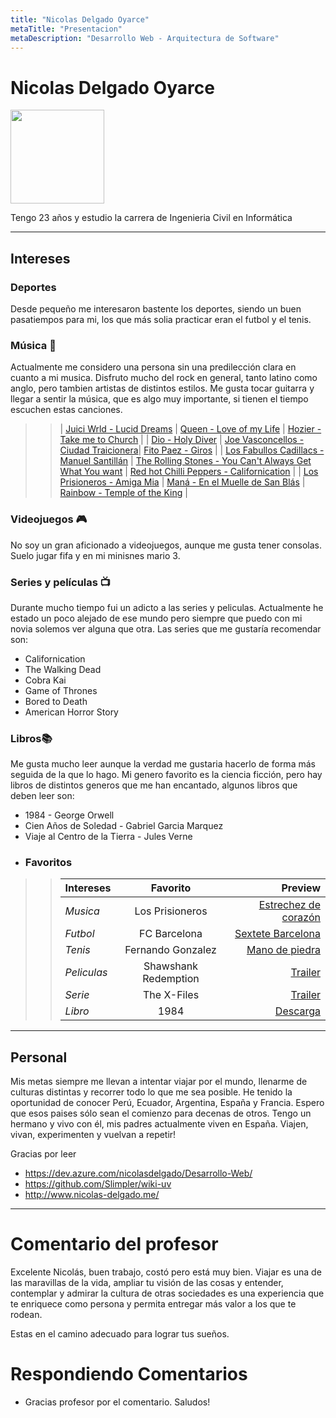 ```yaml
---
title: "Nicolas Delgado Oyarce"
metaTitle: "Presentacion"
metaDescription: "Desarrollo Web - Arquitectura de Software"
---
```

# Nicolas Delgado Oyarce

<img src="https://scontent.fscl15-1.fna.fbcdn.net/v/t1.0-9/103836160_3571339666228397_2712104757136323281_n.jpg?_nc_cat=111&_nc_sid=09cbfe&_nc_ohc=-lBUj2sKEUUAX_cjKQB&_nc_ht=scontent.fscl15-1.fna&oh=174a936ac0c214bd751136bccd9be0a6&oe=5F8F2A9B" width="150" />


Tengo 23 años y estudio la carrera de Ingenieria Civil en Informática
___

## Intereses
### Deportes
Desde pequeño me interesaron bastente los deportes, siendo un buen pasatiempos para mi, los que más solia practicar eran el futbol y el tenis.

### Música 🎸
Actualmente me considero una persona sin una predilección clara en cuanto a mi musica. Disfruto mucho del rock en general, tanto latino como anglo, pero tambien artistas de distintos estilos. Me gusta tocar guitarra y llegar a sentir la música, que es algo muy importante, si tienen el tiempo escuchen estas canciones.

>>| [Juici Wrld - Lucid Dreams](https://www.youtube.com/watch?v=mzB1VGEGcSU) | [Queen - Love of my Life](https://www.youtube.com/watch?v=6IxAFIocxfk) | [Hozier - Take me to Church](https://www.youtube.com/watch?v=PVjiKRfKpPI&) | 
>>| [Dio - Holy Diver](https://www.youtube.com/watch?v=EhGEGIBGLu8&) | [Joe Vasconcellos - Ciudad Traicionera](https://www.youtube.com/watch?v=wTDBSAe3BRM&)| [Fito Paez - Giros](https://www.youtube.com/watch?v=COLoaja5APg&) |
>>| [Los Fabullos Cadillacs - Manuel Santillán](https://www.youtube.com/watch?v=NhsUcmV32HY&) | [The Rolling Stones - You Can't Always Get What You want](https://www.youtube.com/watch?v=Ef9QnZVpVd8&) | [Red hot Chilli Peppers  - Californication](https://www.youtube.com/watch?v=YlUKcNNmywk&) |
>>| [Los Prisioneros - Amiga Mia](https://www.youtube.com/watch?v=G7i337jC8fk&) | [Maná - En el Muelle de San Blás](https://www.youtube.com/watch?v=teprNzF6J1I&) | [Rainbow - Temple of the King](https://www.youtube.com/watch?v=B7nKzCRL_oo&) |

### Videojuegos 🎮
No soy un gran aficionado a videojuegos, aunque me gusta tener consolas. Suelo jugar fifa y en mi minisnes mario 3. 

### Series y películas 📺
Durante mucho tiempo fui un adicto a las series y peliculas. Actualmente he estado un poco alejado de ese mundo pero siempre que puedo con mi novia solemos ver alguna que otra. Las series que me gustaría recomendar son:    
- Californication
- The Walking Dead
- Cobra Kai
- Game of Thrones
- Bored to Death
- American Horror Story

### Libros📚
Me gusta mucho leer aunque la verdad me gustaria hacerlo de forma más seguida de la que lo hago. Mi genero favorito es la ciencia ficción, pero hay libros de distintos generos que me han encantado, algunos libros que deben leer son:
- 1984 - George Orwell
- Cien Años de Soledad - Gabriel Garcia Marquez
- Viaje al Centro de la Tierra - Jules Verne

+ ### Favoritos 
>>| Intereses | Favorito | Preview |
>>| :----- | :----: | ------: |
>>| *Musica* | Los Prisioneros | [Estrechez de corazón](https://www.youtube.com/watch?v=YtKTyFNbE58&ab_channel=LosPrisioneros-Topic) |
>>| *Futbol*  | FC Barcelona | [Sextete Barcelona](https://www.youtube.com/watch?v=FHKw-piHZ_o&ab_channel=ForzaChampions) |
>>| *Tenis* | Fernando Gonzalez | [Mano de piedra](https://www.youtube.com/watch?v=bTiqTyXnJsA&ab_channel=ItsabTennis) |
>>| *Peliculas* | Shawshank Redemption | [Trailer](https://www.youtube.com/watch?v=6hB3S9bIaco&ab_channel=ryy79) |
>>| *Serie* | The X-Files | [Trailer](https://www.youtube.com/watch?v=b_D3ysY_QCA&ab_channel=TheKieranTriplett) |
>>| *Libro* | 1984 | [Descarga](https://www.philosophia.cl/biblioteca/orwell/1984.pdf) |

___

## Personal
Mis metas siempre me llevan a intentar viajar por el mundo, llenarme de culturas distintas y recorrer todo lo que me sea posible. He tenido la oportunidad de conocer Perú, Ecuador, Argentina, España y Francia. Espero que esos paises sólo sean el comienzo para decenas de otros.
Tengo un hermano y vivo con él, mis padres actualmente viven en España.
Viajen, vivan, experimenten y vuelvan a repetir!

Gracias por leer

- https://dev.azure.com/nicolasdelgado/Desarrollo-Web/
- https://github.com/Slimpler/wiki-uv
- http://www.nicolas-delgado.me/

___


# Comentario del profesor

Excelente Nicolás, buen trabajo, costó pero está muy bien. Viajar es una de las maravillas de la vida, ampliar tu visión de las cosas y entender, contemplar y admirar la cultura de otras sociedades es una experiencia que te enriquece como persona y permita entregar más valor a los que te rodean. 

Estas en el camino adecuado para lograr tus sueños.

# Respondiendo Comentarios

- Gracias profesor por el comentario. Saludos!

